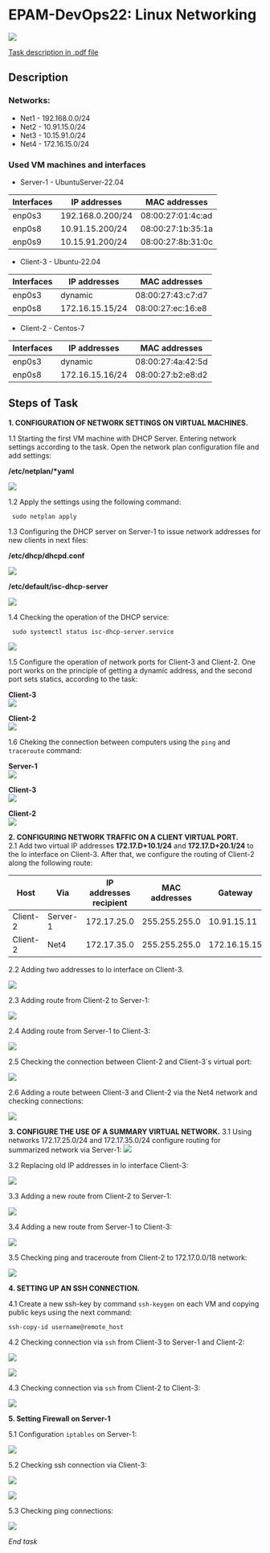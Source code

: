 
# EPAM-DevOps22: Linux Networking
![](/Linux_networking/Screens/Task_Linux_Net.png)

[Task description in .pdf file](/Linux_networking/Task_Linux_Net.pdf)
## Description 
### Networks:
+ Net1 - 192.168.0.0/24
+ Net2 - 10.91.15.0/24
+ Net3 - 10.15.91.0/24
+ Net4 - 172.16.15.0/24
### Used VM machines and interfaces
- Server-1 - UbuntuServer-22.04

| Interfaces | IP addresses | MAC addresses |
| ------------- | ------------- | ----------|
| enp0s3 | 192.168.0.200/24 | 08:00:27:01:4c:ad |
| enp0s8 | 10.91.15.200/24 | 08:00:27:1b:35:1a |
| enp0s9 | 10.15.91.200/24 | 08:00:27:8b:31:0c |

- Client-3 - Ubuntu-22.04

| Interfaces | IP addresses | MAC addresses |
| ------------- | ------------- | ----------|
| enp0s3 | dynamic | 08:00:27:43:c7:d7 |
| enp0s8 | 172.16.15.15/24 | 08:00:27:ec:16:e8 |

- Client-2 - Centos-7

| Interfaces | IP addresses | MAC addresses |
| ------------- | ------------- | ----------|
| enp0s3 |dynamic | 08:00:27:4a:42:5d |
| enp0s8 | 172.16.15.16/24 | 08:00:27:b2:e8:d2 |

## Steps of Task
**1. СONFIGURATION OF NETWORK SETTINGS ON VIRTUAL MACHINES.**

1.1 Starting the first VM machine with DHCP Server. Entering network settings according to the task. Open the network plan configuration file and add settings:</br>

__/etc/netplan/*yaml__</br>

![](/Linux_networking/Screens/Server-netplan.png)

1.2  Apply the settings using the following command:
```
 sudo netplan apply
```
1.3 Сonfiguring the DHCP server on Server-1 to issue network addresses for new clients in next files:</br>

__/etc/dhcp/dhcpd.conf__</br>

![](/Linux_networking/Screens/Server-dhcpd.png)

__/etc/default/isc-dhcp-server__</br>

![](/Linux_networking/Screens/Server-isc.png)

1.4 Checking the operation of the DHCP service:

```
 sudo systemctl status isc-dhcp-server.service
```
![](/Linux_networking/Screens/Server-DHCP-service.png)

1.5 Сonfigure the operation of network ports for Client-3 and Client-2. One port works on the principle of getting a dynamic address, and the second port sets statics, according to the task:</br>

__Client-3__</br>
![](/Linux_networking/Screens/client3-ip-addresses.png)</br>

__Client-2__</br>
![](/Linux_networking/Screens/client2-ip-addresses.png)

1.6 Сheking the connection between computers using the `ping` and `traceroute` command:

__Server-1__</br>
![](/Linux_networking/Screens/Server-ping-traceroute.png)

__Client-3__</br>
![](/Linux_networking/Screens/client3-ping-traceroute.png)

__Client-2__</br>
![](/Linux_networking/Screens/client2-ping-traceroute.png)

**2. CONFIGURING NETWORK TRAFFIC ON A CLIENT VIRTUAL PORT.** </br>
2.1 Add two virtual IP addresses **172.17.D+10.1/24** and **172.17.D+20.1/24** to the lo interface on Client-3. After that, we configure the routing of Client-2 along the following route:

| Host |  Via |IP addresses recipient| MAC addresses | Gateway |
| ---------| ------------- | ----------| ----------| ----------| 
| Client-2 |  Server-1|172.17.25.0 | 255.255.255.0 | 10.91.15.11 |
| Client-2 | Net4 | 172.17.35.0 | 255.255.255.0 |  172.16.15.15 |

2.2 Adding two addresses to lo interface on Client-3.</br>

![](/Linux_networking/Screens/Add-2-virtual-ip-client-1.png)

2.3 Adding route from Client-2 to Server-1:</br>

![](/Linux_networking/Screens/Add-route-Client2.png)

2.4 Adding route from Server-1 to Client-3:</br>

![](/Linux_networking/Screens/Add-route-Server.png) 

2.5 Checking the connection between Client-2 and Client-3`s virtual port:</br>

![](/Linux_networking/Screens/Ping-route-Client-2.png)

2.6 Adding a route between Client-3 and Client-2 via the Net4 network and checking connections:</br>

![](/Linux_networking/Screens/Add-route-via-Net4.png)

**3. CONFIGURE THE USE OF A SUMMARY VIRTUAL NETWORK.**
3.1 Using networks 172.17.25.0/24 and 172.17.35.0/24 configure routing for summarized network via Server-1:
![](/Linux_networking/Screens/Summarized%20network.png)

3.2 Replacing old IP addresses in lo interface Client-3:

![](/Linux_networking/Screens/Set%20IP%20address%20Client3.png)

3.3 Adding a new route from Client-2 to Server-1:

![](/Linux_networking/Screens/Add-new-route-Client2.png)

3.4 Adding a new route from Server-1 to Client-3:</br>

![](/Linux_networking/Screens/Add-new-route-Server.png)

3.5 Сhecking ping and traceroute from Client-2 to 172.17.0.0/18 network:

![](/Linux_networking/Screens/Cheking-new-ping.png)

**4. SETTING UP AN SSH CONNECTION.**

4.1 Create a new ssh-key by command `ssh-keygen` on each VM and copying public keys using the next command:
```
ssh-copy-id username@remote_host
```

4.2 Checking connection via `ssh` from Client-3 to Server-1 and Client-2:</br>

![](/Linux_networking/Screens/Client-1-Server-1%20(ssh).png)

![](/Linux_networking/Screens/Client-1-Client-2%20(ssh).png)

4.3 Checking connection via `ssh` from Client-2 to Client-3:</br>

![](/Linux_networking/Screens/Client-2-Client-1(ssh).png)

**5. Setting Firewall on Server-1**

5.1 Configuration `iptables` on Server-1:

![](/Linux_networking/Screens/IP-tables-Server.png)

5.2 Checking ssh connection via Client-3:

![](Linux_networking/Screens/Client-2-Client-1(ssh).png)

![](/Linux_networking/Screens/Client2-Server(den).png)

5.3 Checking ping connections:

![](/Linux_networking/Screens/Checking-Ping-Clien2.png)

*End task*
